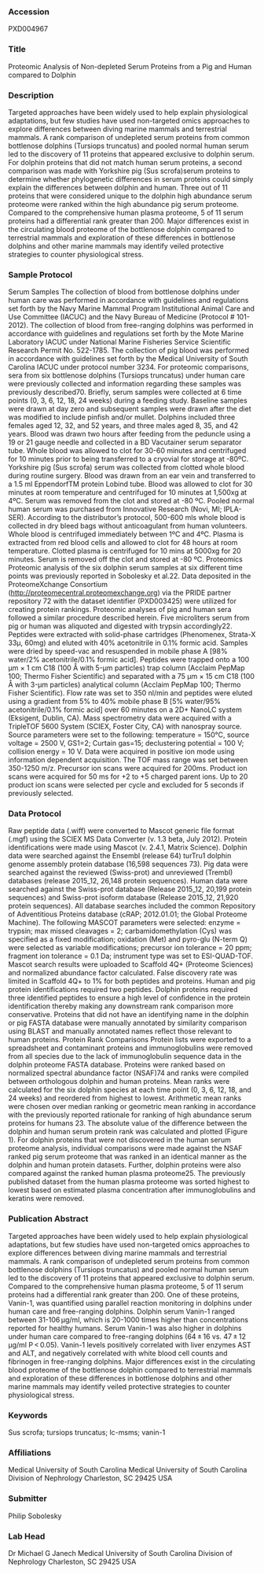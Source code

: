### Accession
PXD004967

### Title
Proteomic Analysis of Non-depleted Serum Proteins from a Pig and Human compared to Dolphin

### Description
Targeted approaches have been widely used to help explain physiological adaptations, but few studies have used non-targeted omics approaches to explore differences between diving marine mammals and terrestrial mammals. A rank comparison of undepleted serum proteins from common bottlenose dolphins (Tursiops truncatus) and pooled normal human serum led to the discovery of 11 proteins that appeared exclusive to dolphin serum. For dolphin proteins that did not match human serum proteins, a second comparison was made with Yorkshire pig (Sus scrofa)serum proteins to determine whether phylogenetic differences in serum proteins could simply explain the differences between dolphin and human. Three out of 11 proteins that were considered unique to the dolphin high abundance serum proteome were ranked within the high abundance pig serum proteome. Compared to the comprehensive human plasma proteome, 5 of 11 serum proteins had a differential rank greater than 200. Major differences exist in the circulating blood proteome of the bottlenose dolphin compared to terrestrial mammals and exploration of these differences in bottlenose dolphins and other marine mammals may identify veiled protective strategies to counter physiological stress.

### Sample Protocol
Serum Samples The collection of blood from bottlenose dolphins under human care was performed in accordance with guidelines and regulations set forth by the Navy Marine Mammal Program Institutional Animal Care and Use Committee (IACUC) and the Navy Bureau of Medicine (Protocol # 101-2012).   The collection of blood from free-ranging dolphins was performed in accordance with guidelines and regulations set forth by the Mote Marine Laboratory IACUC under National Marine Fisheries Service Scientific Research Permit No. 522-1785. The collection of pig blood was performed in accordance with guidelines set forth by the Medical University of South Carolina IACUC under protocol number 3234.     For proteomic comparisons, sera from six bottlenose dolphins (Tursiops truncatus) under human care were previously collected and information regarding these samples was previously described70. Briefly, serum samples were collected at 6 time points (0, 3, 6, 12, 18, 24 weeks) during a feeding study. Baseline samples were drawn at day zero and subsequent samples were drawn after the diet was modified to include pinfish and/or mullet.  Dolphins included three females aged 12, 32, and 52 years, and three males aged 8, 35, and 42 years. Blood was drawn two hours after feeding from the peduncle using a 19 or 21 gauge needle and collected in a BD Vacutainer serum separator tube. Whole blood was allowed to clot for 30-60 minutes and centrifuged for 10 minutes prior to being transferred to a cryovial for storage at -80ºC. Yorkshire pig (Sus scrofa) serum was collected from clotted whole blood during routine surgery. Blood was drawn from an ear vein and transferred to a 1.5 ml EppendorfTM protein Lobind tube. Blood was allowed to clot for 30 minutes at room temperature and centrifuged for 10 minutes at 1,500xg at 4ºC. Serum was removed from the clot and stored at -80 ºC. Pooled normal human serum was purchased from Innovative Research (Novi, MI; IPLA-SER). According to the distributor’s protocol, 500-600 mls whole blood is collected in dry bleed bags without anticoagulant from human volunteers. Whole blood is centrifuged immediately between  1ºC and 4ºC. Plasma is extracted from red blood cells and allowed to clot for 48 hours at room temperature. Clotted plasma is centrifuged for 10 mins at 5000xg for 20 minutes. Serum is removed off the clot and stored at -80 ºC.  Proteomics Proteomic analysis of the six dolphin serum samples at six different time points was previously reported in Sobolesky et al.22. Data deposited in the ProteomeXchange Consortium (http://proteomecentral.proteomexchange.org) via the PRIDE partner repository 72 with the dataset identifier (PXD003425) were utilized for creating protein rankings. Proteomic analyses of pig and human sera followed a similar procedure described herein. Five microliters serum from pig or human was aliquoted and digested with trypsin accordingly22. Peptides were extracted with solid-phase cartridges (Phenomenex, Strata-X 33µ, 60mg) and eluted with 40% acetonitrile in 0.1% formic acid. Samples were dried by speed-vac and resuspended in mobile phase A [98% water/2% acetonitrile/0.1% formic acid]. Peptides were trapped onto a 100 μm × 1 cm C18 (100 Å with 5-µm particles) trap column (Acclaim PepMap 100; Thermo Fisher Scientific) and separated with a 75 μm × 15 cm C18 (100 Å with 3-μm particles) analytical column (Acclaim PepMap 100; Thermo Fisher Scientific). Flow rate was set to 350 nl/min and peptides were eluted using a gradient from 5% to 40% mobile phase B [5% water/95% acetonitrile/0.1% formic acid] over 60 minutes on a 2D+ NanoLC system (Eksigent, Dublin, CA). Mass spectrometry data were acquired with a TripleTOF 5600 System (SCIEX, Foster City, CA) with nanospray source. Source parameters were set to the following: temperature = 150°C, source voltage = 2500 V, GS1=2; Curtain gas=15; declustering potential = 100 V; collision energy = 10 V. Data were acquired in positive ion mode using information dependent acquisition. The TOF mass range was set between 350-1250 m/z. Precursor ion scans were acquired for 200ms. Product ion scans were acquired for 50 ms for +2 to +5 charged parent ions. Up to 20 product ion scans were selected per cycle and excluded for 5 seconds if previously selected.

### Data Protocol
Raw peptide data (.wiff) were converted to Mascot generic file format (.mgf) using the SCIEX MS Data Converter (v. 1.3 beta, July 2012).  Protein identifications were made using Mascot (v. 2.4.1, Matrix Science). Dolphin data were searched against the Ensembl (release 64) turTru1 dolphin genome assembly protein database (16,598 sequences 73). Pig data were searched against the reviewed (Swiss-prot) and unreviewed (Trembl) databases (release 2015_12, 26,148 protein sequences). Human data were searched against the Swiss-prot database (Release 2015_12, 20,199 protein sequences) and Swiss-prot isoform database (Release 2015_12, 21,920 protein sequences). All database searches included the common Repository of Adventitious Proteins database (cRAP; 2012.01.01; the Global Proteome Machine). The following MASCOT parameters were selected: enzyme = trypsin; max missed cleavages = 2; carbamidomethylation (Cys) was specified as a fixed modification; oxidation (Met) and pyro-glu (N-term Q) were selected as variable modifications; precursor ion tolerance = 20 ppm; fragment ion tolerance = 0.1 Da; instrument type was set to ESI-QUAD-TOF. Mascot search results were uploaded to Scaffold 4Q+ (Proteome Sciences) and normalized abundance factor calculated. False discovery rate was limited in Scaffold 4Q+ to 1% for both peptides and proteins.  Human and pig protein identifications required two peptides. Dolphin proteins required three identified peptides to ensure a high level of confidence in the protein identification thereby making any downstream rank comparison more conservative. Proteins that did not have an identifying name in the dolphin or pig FASTA database were manually annotated by similarity comparison using BLAST and manually annotated names reflect those relevant to human proteins.  Protein Rank Comparisons Protein lists were exported to a spreadsheet and contaminant proteins and immunoglobulins were removed from all species due to the lack of immunoglobulin sequence data in the dolphin proteome FASTA database. Proteins were ranked based on normalized spectral abundance factor (NSAF)74 and ranks were compiled between orthologous dolphin and human proteins. Mean ranks were calculated for the six dolphin species at each time point (0, 3, 6, 12, 18, and 24 weeks) and reordered from highest to lowest. Arithmetic mean ranks were chosen over median ranking or geometric mean ranking in accordance with the previously reported rationale for ranking of high abundance serum proteins for humans 23. The absolute value of the difference between the dolphin and human serum protein rank was calculated and plotted (Figure 1). For dolphin proteins that were not discovered in the human serum proteome analysis, individual comparisons were made against the NSAF ranked pig serum proteome that was ranked in an identical manner as the dolphin and human protein datasets.  Further, dolphin proteins were also compared against the ranked human plasma proteome25. The previously published dataset from the human plasma proteome was sorted highest to lowest based on estimated plasma concentration after immunoglobulins and keratins were removed.

### Publication Abstract
Targeted approaches have been widely used to help explain physiological adaptations, but few studies have used non-targeted omics approaches to explore differences between diving marine mammals and terrestrial mammals. A rank comparison of undepleted serum proteins from common bottlenose dolphins (Tursiops truncatus) and pooled normal human serum led to the discovery of 11 proteins that appeared exclusive to dolphin serum. Compared to the comprehensive human plasma proteome, 5 of 11 serum proteins had a differential rank greater than 200. One of these proteins, Vanin-1, was quantified using parallel reaction monitoring in dolphins under human care and free-ranging dolphins. Dolphin serum Vanin-1 ranged between 31-106&#x2009;&#x3bc;g/ml, which is 20-1000 times higher than concentrations reported for healthy humans. Serum Vanin-1 was also higher in dolphins under human care compared to free-ranging dolphins (64&#x2009;&#xb1;&#x2009;16 vs. 47&#x2009;&#xb1;&#x2009;12&#x2009;&#x3bc;g/ml P&#x2009;&lt;&#x2009;0.05). Vanin-1 levels positively correlated with liver enzymes AST and ALT, and negatively correlated with white blood cell counts and fibrinogen in free-ranging dolphins. Major differences exist in the circulating blood proteome of the bottlenose dolphin compared to terrestrial mammals and exploration of these differences in bottlenose dolphins and other marine mammals may identify veiled protective strategies to counter physiological stress.

### Keywords
Sus scrofa; tursiops truncatus; lc-msms; vanin-1

### Affiliations
Medical University of South Carolina
Medical University of South Carolina Division of Nephrology Charleston, SC 29425 USA

### Submitter
Philip  Sobolesky

### Lab Head
Dr Michael G Janech
Medical University of South Carolina Division of Nephrology Charleston, SC 29425 USA


